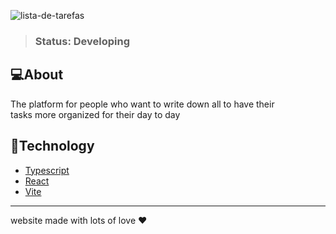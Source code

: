 ![lista-de-tarefas](https://user-images.githubusercontent.com/89744967/203889167-b5c3145b-ae74-4e65-b399-b8bfd5d6deb7.png)

> ### Status: Developing

## 💻About

The platform for people who want to write down all to have their <br/>
tasks more organized for their day to day

## 🚀Technology

+ <a href="https://www.typescriptlang.org/">Typescript</a>
+ <a href="https://pt-br.reactjs.org/">React</a>
+ <a href="https://vitejs.dev/">Vite</a>
<hr/>

website made with lots of love ❤️
